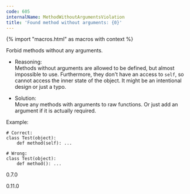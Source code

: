```yaml
---
code: 605
internalName: MethodWithoutArgumentsViolation
title: 'Found method without arguments: {0}'
---
```


{% import "macros.html" as macros with context %}

Forbid methods without any arguments.

  - Reasoning:  
    Methods without arguments are allowed to be defined, but almost
    impossible to use. Furthermore, they don't have an access to `self`,
    so cannot access the inner state of the object. It might be an
    intentional design or just a typo.

  - Solution:  
    Move any methods with arguments to raw functions. Or just add an
    argument if it is actually required.

Example:

    # Correct:
    class Test(object):
        def method(self): ...
    
    # Wrong:
    class Test(object):
        def method(): ...

<div class="versionadded">

0.7.0

</div>

<div class="versionchanged">

0.11.0

</div>